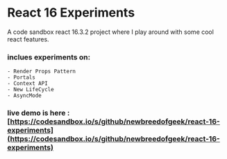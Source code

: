 # React 16 Experiments

A code sandbox react 16.3.2 project where I play around with some cool react features.

### inclues experiments on:
```
- Render Props Pattern
- Portals
- Context API
- New LifeCycle
- AsyncMode
```

### live demo is here : [https://codesandbox.io/s/github/newbreedofgeek/react-16-experiments](https://codesandbox.io/s/github/newbreedofgeek/react-16-experiments)


